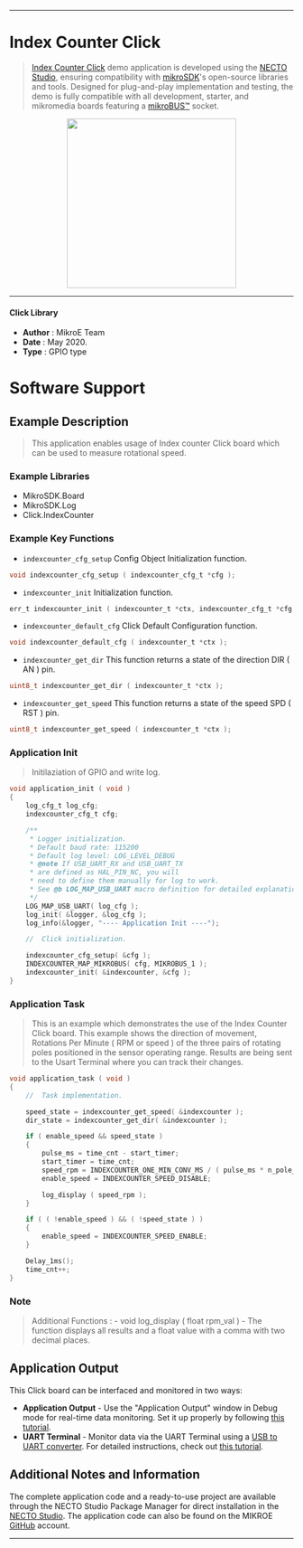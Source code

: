 
---
# Index Counter Click

> [Index Counter Click](https://www.mikroe.com/?pid_product=MIKROE-4005) demo application is developed using
the [NECTO Studio](https://www.mikroe.com/necto), ensuring compatibility with [mikroSDK](https://www.mikroe.com/mikrosdk)'s
open-source libraries and tools. Designed for plug-and-play implementation and testing, the demo is fully compatible with
all development, starter, and mikromedia boards featuring a [mikroBUS&trade;](https://www.mikroe.com/mikrobus) socket.

<p align="center">
  <img src="https://www.mikroe.com/?pid_product=MIKROE-4005&image=1" height=300px>
</p>

---

#### Click Library

- **Author**        : MikroE Team
- **Date**          : May 2020.
- **Type**          : GPIO type

# Software Support

## Example Description

> This application enables usage of Index counter Click board which can be used to measure rotational speed.

### Example Libraries

- MikroSDK.Board
- MikroSDK.Log
- Click.IndexCounter

### Example Key Functions

- `indexcounter_cfg_setup` Config Object Initialization function. 
```c
void indexcounter_cfg_setup ( indexcounter_cfg_t *cfg );
``` 
 
- `indexcounter_init` Initialization function. 
```c
err_t indexcounter_init ( indexcounter_t *ctx, indexcounter_cfg_t *cfg );
```

- `indexcounter_default_cfg` Click Default Configuration function. 
```c
void indexcounter_default_cfg ( indexcounter_t *ctx );
```

- `indexcounter_get_dir` This function returns a state of the direction DIR ( AN ) pin. 
```c
uint8_t indexcounter_get_dir ( indexcounter_t *ctx );
```
 
- `indexcounter_get_speed` This function returns a state of the speed SPD ( RST ) pin. 
```c
uint8_t indexcounter_get_speed ( indexcounter_t *ctx );
```

### Application Init

> Initilaziation of GPIO and write log.

```c
void application_init ( void )
{
    log_cfg_t log_cfg;
    indexcounter_cfg_t cfg;

    /** 
     * Logger initialization.
     * Default baud rate: 115200
     * Default log level: LOG_LEVEL_DEBUG
     * @note If USB_UART_RX and USB_UART_TX 
     * are defined as HAL_PIN_NC, you will 
     * need to define them manually for log to work. 
     * See @b LOG_MAP_USB_UART macro definition for detailed explanation.
     */
    LOG_MAP_USB_UART( log_cfg );
    log_init( &logger, &log_cfg );
    log_info(&logger, "---- Application Init ----");

    //  Click initialization.

    indexcounter_cfg_setup( &cfg );
    INDEXCOUNTER_MAP_MIKROBUS( cfg, MIKROBUS_1 );
    indexcounter_init( &indexcounter, &cfg );
}
```

### Application Task

> This is an example which demonstrates the use of the Index Counter Click board.
> This example shows the direction of movement, Rotations Per Minute ( RPM or speed )
> of the three pairs of rotating poles positioned in the sensor operating range.
> Results are being sent to the Usart Terminal where you can track their changes.

```c
void application_task ( void )
{
    //  Task implementation.

    speed_state = indexcounter_get_speed( &indexcounter );
    dir_state = indexcounter_get_dir( &indexcounter );

    if ( enable_speed && speed_state )
    {
        pulse_ms = time_cnt - start_timer;
        start_timer = time_cnt;
        speed_rpm = INDEXCOUNTER_ONE_MIN_CONV_MS / ( pulse_ms * n_pole_pairs );
        enable_speed = INDEXCOUNTER_SPEED_DISABLE;

        log_display ( speed_rpm );
    }

    if ( ( !enable_speed ) && ( !speed_state ) )
    {
        enable_speed = INDEXCOUNTER_SPEED_ENABLE;
    }

    Delay_1ms();
    time_cnt++;
}


```

### Note

> Additional Functions :
>       - void log_display ( float rpm_val ) - The function displays all results
>         and a float value with a comma with two decimal places.

## Application Output

This Click board can be interfaced and monitored in two ways:
- **Application Output** - Use the "Application Output" window in Debug mode for real-time data monitoring.
Set it up properly by following [this tutorial](https://www.youtube.com/watch?v=ta5yyk1Woy4).
- **UART Terminal** - Monitor data via the UART Terminal using
a [USB to UART converter](https://www.mikroe.com/click/interface/usb?interface*=uart,uart). For detailed instructions,
check out [this tutorial](https://help.mikroe.com/necto/v2/Getting%20Started/Tools/UARTTerminalTool).

## Additional Notes and Information

The complete application code and a ready-to-use project are available through the NECTO Studio Package Manager for 
direct installation in the [NECTO Studio](https://www.mikroe.com/necto). The application code can also be found on
the MIKROE [GitHub](https://github.com/MikroElektronika/mikrosdk_click_v2) account.

---
